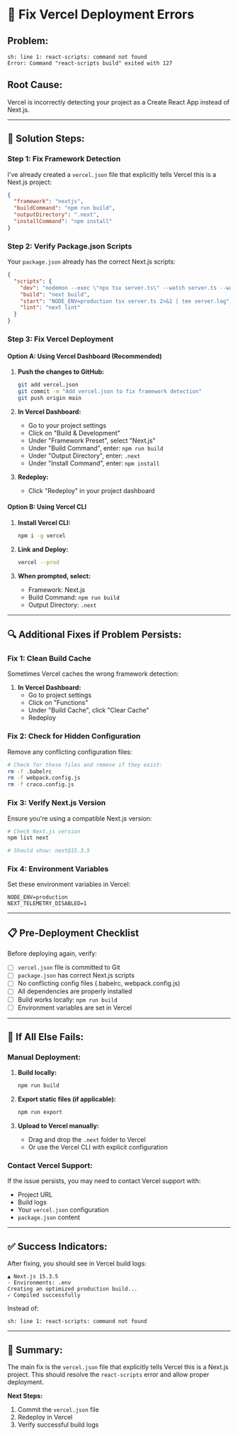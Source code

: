 # 🔧 Fix Vercel Deployment Errors

## **Problem:**
```
sh: line 1: react-scripts: command not found
Error: Command "react-scripts build" exited with 127
```

## **Root Cause:**
Vercel is incorrectly detecting your project as a Create React App instead of Next.js.

---

## 🚀 **Solution Steps:**

### **Step 1: Fix Framework Detection**

I've already created a `vercel.json` file that explicitly tells Vercel this is a Next.js project:

```json
{
  "framework": "nextjs",
  "buildCommand": "npm run build",
  "outputDirectory": ".next",
  "installCommand": "npm install"
}
```

### **Step 2: Verify Package.json Scripts**

Your `package.json` already has the correct Next.js scripts:

```json
{
  "scripts": {
    "dev": "nodemon --exec \"npx tsx server.ts\" --watch server.ts --watch src --ext ts,tsx,js,jsx 2>&1 | tee dev.log",
    "build": "next build",
    "start": "NODE_ENV=production tsx server.ts 2>&1 | tee server.log",
    "lint": "next lint"
  }
}
```

### **Step 3: Fix Vercel Deployment**

#### **Option A: Using Vercel Dashboard (Recommended)**

1. **Push the changes to GitHub:**
   ```bash
   git add vercel.json
   git commit -m "Add vercel.json to fix framework detection"
   git push origin main
   ```

2. **In Vercel Dashboard:**
   - Go to your project settings
   - Click on "Build & Development"
   - Under "Framework Preset", select "Next.js"
   - Under "Build Command", enter: `npm run build`
   - Under "Output Directory", enter: `.next`
   - Under "Install Command", enter: `npm install`

3. **Redeploy:**
   - Click "Redeploy" in your project dashboard

#### **Option B: Using Vercel CLI**

1. **Install Vercel CLI:**
   ```bash
   npm i -g vercel
   ```

2. **Link and Deploy:**
   ```bash
   vercel --prod
   ```

3. **When prompted, select:**
   - Framework: Next.js
   - Build Command: `npm run build`
   - Output Directory: `.next`

---

## 🔍 **Additional Fixes if Problem Persists:**

### **Fix 1: Clean Build Cache**

Sometimes Vercel caches the wrong framework detection:

1. **In Vercel Dashboard:**
   - Go to project settings
   - Click on "Functions"
   - Under "Build Cache", click "Clear Cache"
   - Redeploy

### **Fix 2: Check for Hidden Configuration**

Remove any conflicting configuration files:

```bash
# Check for these files and remove if they exist:
rm -f .babelrc
rm -f webpack.config.js
rm -f craco.config.js
```

### **Fix 3: Verify Next.js Version**

Ensure you're using a compatible Next.js version:

```bash
# Check Next.js version
npm list next

# Should show: next@15.3.5
```

### **Fix 4: Environment Variables**

Set these environment variables in Vercel:

```
NODE_ENV=production
NEXT_TELEMETRY_DISABLED=1
```

---

## 📋 **Pre-Deployment Checklist**

Before deploying again, verify:

- [ ] `vercel.json` file is committed to Git
- [ ] `package.json` has correct Next.js scripts
- [ ] No conflicting config files (.babelrc, webpack.config.js)
- [ ] All dependencies are properly installed
- [ ] Build works locally: `npm run build`
- [ ] Environment variables are set in Vercel

---

## 🚨 **If All Else Fails:**

### **Manual Deployment:**

1. **Build locally:**
   ```bash
   npm run build
   ```

2. **Export static files (if applicable):**
   ```bash
   npm run export
   ```

3. **Upload to Vercel manually:**
   - Drag and drop the `.next` folder to Vercel
   - Or use the Vercel CLI with explicit configuration

### **Contact Vercel Support:**

If the issue persists, you may need to contact Vercel support with:
- Project URL
- Build logs
- Your `vercel.json` configuration
- `package.json` content

---

## ✅ **Success Indicators:**

After fixing, you should see in Vercel build logs:
```
▲ Next.js 15.3.5
- Environments: .env
Creating an optimized production build...
✓ Compiled successfully
```

Instead of:
```
sh: line 1: react-scripts: command not found
```

---

## 🎯 **Summary:**

The main fix is the `vercel.json` file that explicitly tells Vercel this is a Next.js project. This should resolve the `react-scripts` error and allow proper deployment.

**Next Steps:**
1. Commit the `vercel.json` file
2. Redeploy in Vercel
3. Verify successful build logs